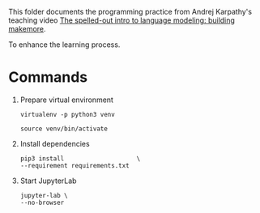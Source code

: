 This folder documents the programming practice from Andrej Karpathy's teaching video [The spelled-out intro to language modeling: building makemore](https://www.youtube.com/watch?v=PaCmpygFfXo).

To enhance the learning process.


# Commands

1. Prepare virtual environment

    ``` shell
    virtualenv -p python3 venv

    source venv/bin/activate
    ```

2. Install dependencies

    ``` shell
    pip3 install                    \
    --requirement requirements.txt
    ```

3. Start JupyterLab

    ``` shell
    jupyter-lab \
    --no-browser
    ```